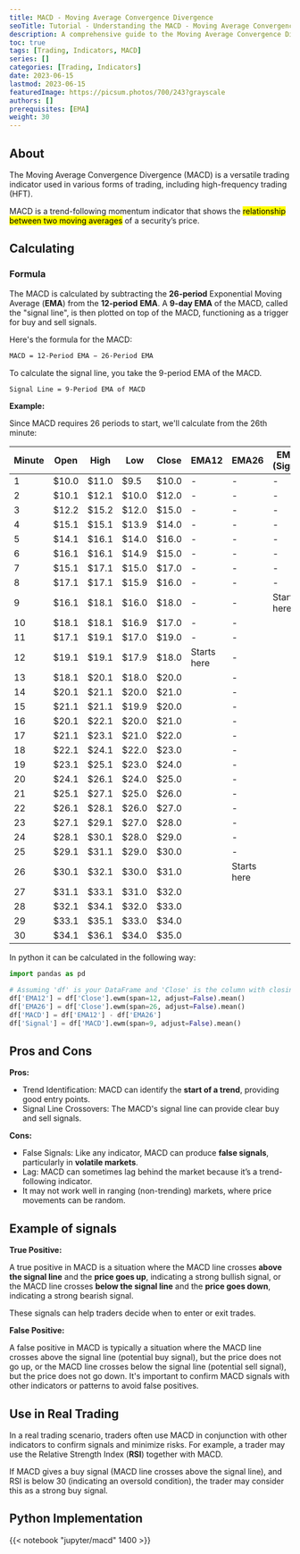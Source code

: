 ```yaml
---
title: MACD - Moving Average Convergence Divergence
seoTitle: Tutorial - Understanding the MACD - Moving Average Convergence Divergence
description: A comprehensive guide to the Moving Average Convergence Divergence (MACD) trading indicator.
toc: true
tags: [Trading, Indicators, MACD]
series: []
categories: [Trading, Indicators]
date: 2023-06-15
lastmod: 2023-06-15
featuredImage: https://picsum.photos/700/243?grayscale
authors: []
prerequisites: [EMA]
weight: 30
---
```



## About

The Moving Average Convergence Divergence (MACD) is a versatile trading indicator used in various forms of trading, including high-frequency trading (HFT).

MACD is a trend-following momentum indicator that shows the <mark>relationship between two moving averages</mark> of a security’s price.

## Calculating

### Formula

The MACD is calculated by subtracting the **26-period** Exponential Moving Average (**EMA**) from the **12-period** **EMA**. A **9-day EMA** of the MACD, called the "signal line", is then plotted on top of the MACD, functioning as a trigger for buy and sell signals.

Here's the <nark>formula</mark> for the MACD:

```sh
MACD = 12-Period EMA − 26-Period EMA
```

To calculate the signal line, you take the 9-period EMA of the MACD.

```sh
Signal Line = 9-Period EMA of MACD
```

**Example:**

Since MACD requires 26 periods to start, we'll calculate from the 26th minute:

| Minute | Open  | High  | Low   | Close | EMA12       | EMA26       | EMA9 (Signal) | MACD        |
| ------ | ----- | ----- | ----- | ----- | ----------- | ----------- | ------------- | ----------- |
| 1      | $10.0 | $11.0 | $9.5  | $10.0 | -           | -           | -             | -           |
| 2      | $10.1 | $12.1 | $10.0 | $12.0 | -           | -           | -             | -           |
| 3      | $12.2 | $15.2 | $12.0 | $15.0 | -           | -           | -             | -           |
| 4      | $15.1 | $15.1 | $13.9 | $14.0 | -           | -           | -             | -           |
| 5      | $14.1 | $16.1 | $14.0 | $16.0 | -           | -           | -             | -           |
| 6      | $16.1 | $16.1 | $14.9 | $15.0 | -           | -           | -             | -           |
| 7      | $15.1 | $17.1 | $15.0 | $17.0 | -           | -           | -             | -           |
| 8      | $17.1 | $17.1 | $15.9 | $16.0 | -           | -           | -             | -           |
| 9      | $16.1 | $18.1 | $16.0 | $18.0 | -           | -           | Starts here   | -           |
| 10     | $18.1 | $18.1 | $16.9 | $17.0 | -           | -           |               | -           |
| 11     | $17.1 | $19.1 | $17.0 | $19.0 | -           | -           |               | -           |
| 12     | $19.1 | $19.1 | $17.9 | $18.0 | Starts here | -           |               | -           |
| 13     | $18.1 | $20.1 | $18.0 | $20.0 |             | -           |               | -           |
| 14     | $20.1 | $21.1 | $20.0 | $21.0 |             | -           |               | -           |
| 15     | $21.1 | $21.1 | $19.9 | $20.0 |             | -           |               | -           |
| 16     | $20.1 | $22.1 | $20.0 | $21.0 |             | -           |               | -           |
| 17     | $21.1 | $23.1 | $21.0 | $22.0 |             | -           |               | -           |
| 18     | $22.1 | $24.1 | $22.0 | $23.0 |             | -           |               | -           |
| 19     | $23.1 | $25.1 | $23.0 | $24.0 |             | -           |               | -           |
| 20     | $24.1 | $26.1 | $24.0 | $25.0 |             | -           |               | -           |
| 21     | $25.1 | $27.1 | $25.0 | $26.0 |             | -           |               | -           |
| 22     | $26.1 | $28.1 | $26.0 | $27.0 |             | -           |               | -           |
| 23     | $27.1 | $29.1 | $27.0 | $28.0 |             | -           |               | -           |
| 24     | $28.1 | $30.1 | $28.0 | $29.0 |             | -           |               | -           |
| 25     | $29.1 | $31.1 | $29.0 | $30.0 |             | -           |               | -           |
| 26     | $30.1 | $32.1 | $30.0 | $31.0 |             | Starts here |               | Starts here |
| 27     | $31.1 | $33.1 | $31.0 | $32.0 |             |             |               |             |
| 28     | $32.1 | $34.1 | $32.0 | $33.0 |             |             |               |             |
| 29     | $33.1 | $35.1 | $33.0 | $34.0 |             |             |               |             |
| 30     | $34.1 | $36.1 | $34.0 | $35.0 |             |             |               |             |

In python it can be calculated in the following way:

```python
import pandas as pd

# Assuming 'df' is your DataFrame and 'Close' is the column with closing prices
df['EMA12'] = df['Close'].ewm(span=12, adjust=False).mean()
df['EMA26'] = df['Close'].ewm(span=26, adjust=False).mean()
df['MACD'] = df['EMA12'] - df['EMA26']
df['Signal'] = df['MACD'].ewm(span=9, adjust=False).mean()
```

## Pros and Cons

**Pros:**

- Trend Identification: MACD can identify the **start of a trend**, providing good entry points.
- Signal Line Crossovers: The MACD's signal line can provide clear buy and sell signals.

**Cons:**

- False Signals: Like any indicator, MACD can produce **false signals**, particularly in **volatile markets**.
- Lag: MACD can sometimes lag behind the market because it’s a trend-following indicator.
- It may not work well in ranging (non-trending) markets, where price movements can be random.

## Example of signals

**True Positive:**

A true positive in MACD is a situation where the MACD line crosses **above the signal line** and the **price goes up**, indicating a strong bullish signal, or the MACD line crosses **below the signal line** and the **price goes down**, indicating a strong bearish signal.

These signals can help traders decide when to enter or exit trades.

**False Positive:**

A false positive in MACD is typically a situation where the MACD line crosses above the signal line (potential buy signal), but the price does not go up, or the MACD line crosses below the signal line (potential sell signal), but the price does not go down. It's important to confirm MACD signals with other indicators or patterns to avoid false positives.

## Use in Real Trading

In a real trading scenario, traders often use MACD in conjunction with other indicators to confirm signals and minimize risks. For example, a trader may use the Relative Strength Index (**RSI**) together with MACD.

If MACD gives a buy signal (MACD line crosses above the signal line), and RSI is below 30 (indicating an oversold condition), the trader may consider this as a strong buy signal.

## Python Implementation

{{< notebook "jupyter/macd" 1400 >}}
